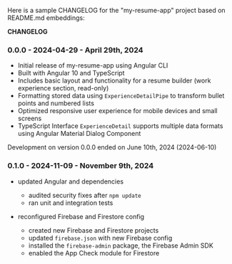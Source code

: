 Here is a sample CHANGELOG for the "my-resume-app" project based on README.md embeddings:

**CHANGELOG**

### 0.0.0 - 2024-04-29 - April 29th, 2024

* Initial release of my-resume-app using Angular CLI
* Built with Angular 10 and TypeScript
* Includes basic layout and functionality for a resume builder (work
  experience section, read-only)
* Formatting stored data using `ExperienceDetailPipe` to transform
  bullet points and numbered lists
* Optimized responsive user experience for mobile devices and small
  screens
* TypeScript Interface `ExperienceDetail` supports multiple data
  formats using Angular Material Dialog Component

Development on version 0.0.0 ended on June 10th, 2024 (2024-06-10)

### 0.1.0 - 2024-11-09 - November 9th, 2024
* updated Angular and dependencies
  - audited security fixes after `npm update`
  - ran unit and integration tests

* reconfigured Firebase and Firestore config
  - created new Firebase and Firestore projects
  - updated `firebase.json` with new Firebase config
  - installed the `firebase-admin` package, the Firebase Admin SDK
  - enabled the App Check module for Firestore